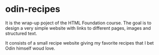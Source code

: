 # odin-recipes
It is the wrap-up poject of the HTML Foundation course. The goal is to design a very simple website with links to different pages, images and structured text.

It consists of a small recipe website giving my favorite recipes that I bet Odin himself woud love.

